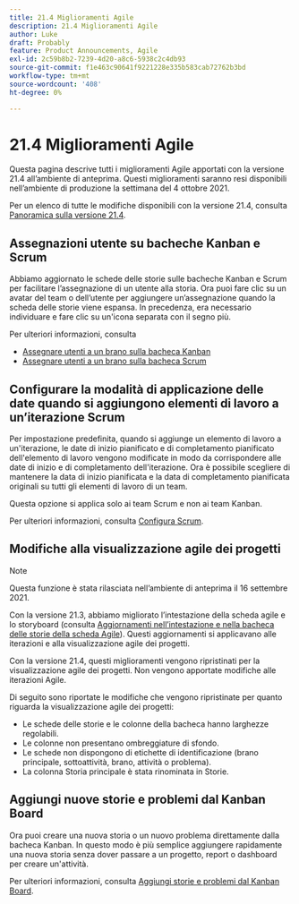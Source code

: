 ```yaml
---
title: 21.4 Miglioramenti Agile
description: 21.4 Miglioramenti Agile
author: Luke
draft: Probably
feature: Product Announcements, Agile
exl-id: 2c59b8b2-7239-4d20-a8c6-5938c2c4db93
source-git-commit: f1e463c90641f9221228e335b583cab72762b3bd
workflow-type: tm+mt
source-wordcount: '408'
ht-degree: 0%

---
```


# 21.4 Miglioramenti Agile

Questa pagina descrive tutti i miglioramenti Agile apportati con la versione 21.4 all’ambiente di anteprima. Questi miglioramenti saranno resi disponibili nell’ambiente di produzione la settimana del 4 ottobre 2021.

Per un elenco di tutte le modifiche disponibili con la versione 21.4, consulta [Panoramica sulla versione 21.4](../../../product-announcements/product-releases/21.4-release-activity/21-4-release-overview.md).

## Assegnazioni utente su bacheche Kanban e Scrum

Abbiamo aggiornato le schede delle storie sulle bacheche Kanban e Scrum per facilitare l’assegnazione di un utente alla storia. Ora puoi fare clic su un avatar del team o dell’utente per aggiungere un’assegnazione quando la scheda delle storie viene espansa. In precedenza, era necessario individuare e fare clic su un&#39;icona separata con il segno più.

Per ulteriori informazioni, consulta

* [Assegnare utenti a un brano sulla bacheca Kanban](../../../agile/use-kanban-in-an-agile-team/assign-users-to-a-story.md)
* [Assegnare utenti a un brano sulla bacheca Scrum](../../../agile/use-scrum-in-an-agile-team/scrum-board/assign-users-to-a-story-scrum.md)

## Configurare la modalità di applicazione delle date quando si aggiungono elementi di lavoro a un’iterazione Scrum

Per impostazione predefinita, quando si aggiunge un elemento di lavoro a un&#39;iterazione, le date di inizio pianificato e di completamento pianificato dell&#39;elemento di lavoro vengono modificate in modo da corrispondere alle date di inizio e di completamento dell&#39;iterazione. Ora è possibile scegliere di mantenere la data di inizio pianificata e la data di completamento pianificata originali su tutti gli elementi di lavoro di un team.

Questa opzione si applica solo ai team Scrum e non ai team Kanban.

Per ulteriori informazioni, consulta [Configura Scrum](../../../agile/get-started-with-agile-in-workfront/configure-scrum.md).

## Modifiche alla visualizzazione agile dei progetti

>[!NOTE]
>
>Questa funzione è stata rilasciata nell’ambiente di anteprima il 16 settembre 2021.

Con la versione 21.3, abbiamo migliorato l’intestazione della scheda agile e lo storyboard (consulta [Aggiornamenti nell’intestazione e nella bacheca delle storie della scheda Agile](../../../product-announcements/product-releases/21.3-release-activity/21-3-project-enhancements.md#agile)). Questi aggiornamenti si applicavano alle iterazioni e alla visualizzazione agile dei progetti.

Con la versione 21.4, questi miglioramenti vengono ripristinati per la visualizzazione agile dei progetti. Non vengono apportate modifiche alle iterazioni Agile.

Di seguito sono riportate le modifiche che vengono ripristinate per quanto riguarda la visualizzazione agile dei progetti:

* Le schede delle storie e le colonne della bacheca hanno larghezze regolabili.
* Le colonne non presentano ombreggiature di sfondo.
* Le schede non dispongono di etichette di identificazione (brano principale, sottoattività, brano, attività o problema).
* La colonna Storia principale è stata rinominata in Storie.

## Aggiungi nuove storie e problemi dal Kanban Board

Ora puoi creare una nuova storia o un nuovo problema direttamente dalla bacheca Kanban. In questo modo è più semplice aggiungere rapidamente una nuova storia senza dover passare a un progetto, report o dashboard per creare un&#39;attività.

Per ulteriori informazioni, consulta [Aggiungi storie e problemi dal Kanban Board](../../../agile/use-kanban-in-an-agile-team/add-story-from-kanban-board.md).

